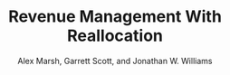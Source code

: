 ---
paper_link: RevenueManagementWithReallocation
pdf: "https://alexmarsh.io/files/research/papers/RevenueManagementWithReallocation.pdf"
title: "Revenue Management With Reallocation"
description: 'Download "Revenue Management With Reallocation" by Alex Marsh, Garrett Scott, and Jonathan W. Williams'
author: "Alex Marsh, Garrett Scott, and Jonathan W. Williams"
image: "https://alexmarsh.io/files/images/ChangeInCSByChangeInProfits.png"
header:
  og_image: "https://alexmarsh.io/files/images/ChangeInCSByChangeInProfits.png"
---